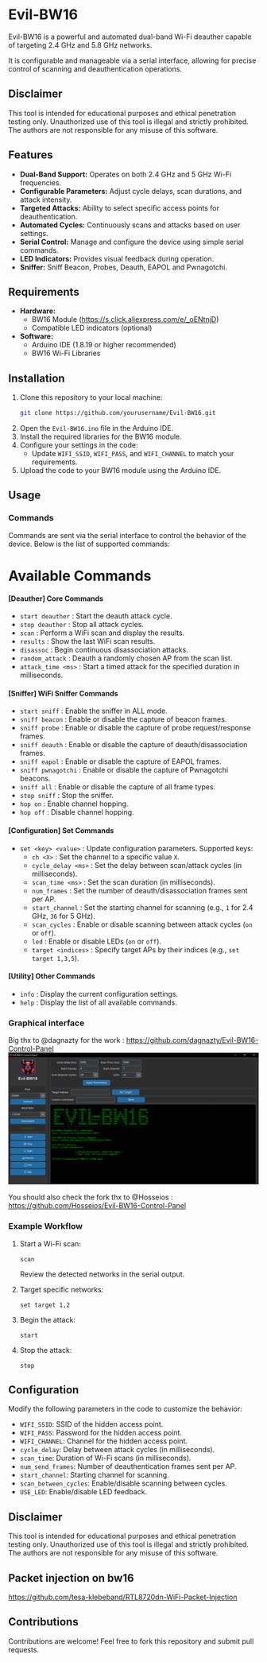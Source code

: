 # Evil-BW16

Evil-BW16 is a powerful and automated dual-band Wi-Fi deauther capable of targeting 2.4 GHz and 5.8 GHz networks. 

It is configurable and manageable via a serial interface, allowing for precise control of scanning and deauthentication operations.

## Disclaimer

This tool is intended for educational purposes and ethical penetration testing only. Unauthorized use of this tool is illegal and strictly prohibited. The authors are not responsible for any misuse of this software.

## Features

- **Dual-Band Support:** Operates on both 2.4 GHz and 5 GHz Wi-Fi frequencies.
- **Configurable Parameters:** Adjust cycle delays, scan durations, and attack intensity.
- **Targeted Attacks:** Ability to select specific access points for deauthentication.
- **Automated Cycles:** Continuously scans and attacks based on user settings.
- **Serial Control:** Manage and configure the device using simple serial commands.
- **LED Indicators:** Provides visual feedback during operation.
- **Sniffer:** Sniff Beacon, Probes, Deauth, EAPOL and Pwnagotchi.
 
## Requirements

- **Hardware:**
  - BW16 Module (https://s.click.aliexpress.com/e/_oENtnjD)
  - Compatible LED indicators (optional)
- **Software:**
  - Arduino IDE (1.8.19 or higher recommended)
  - BW16 Wi-Fi Libraries

## Installation

1. Clone this repository to your local machine:
   ```bash
   git clone https://github.com/yourusername/Evil-BW16.git
   ```
2. Open the `Evil-BW16.ino` file in the Arduino IDE.
3. Install the required libraries for the BW16 module.
4. Configure your settings in the code:
   - Update `WIFI_SSID`, `WIFI_PASS`, and `WIFI_CHANNEL` to match your requirements.
5. Upload the code to your BW16 module using the Arduino IDE.

## Usage

### Commands

Commands are sent via the serial interface to control the behavior of the device. Below is the list of supported commands:

# Available Commands

#### [Deauther] Core Commands
- `start deauther` : Start the deauth attack cycle.
- `stop deauther` : Stop all attack cycles.
- `scan` : Perform a WiFi scan and display the results.
- `results` : Show the last WiFi scan results.
- `disassoc` : Begin continuous disassociation attacks.
- `random_attack` : Deauth a randomly chosen AP from the scan list.
- `attack_time <ms>` : Start a timed attack for the specified duration in milliseconds.

#### [Sniffer] WiFi Sniffer Commands
- `start sniff` : Enable the sniffer in ALL mode.
- `sniff beacon` : Enable or disable the capture of beacon frames.
- `sniff probe` : Enable or disable the capture of probe request/response frames.
- `sniff deauth` : Enable or disable the capture of deauth/disassociation frames.
- `sniff eapol` : Enable or disable the capture of EAPOL frames.
- `sniff pwnagotchi` : Enable or disable the capture of Pwnagotchi beacons.
- `sniff all` : Enable or disable the capture of all frame types.
- `stop sniff` : Stop the sniffer.
- `hop on` : Enable channel hopping.
- `hop off` : Disable channel hopping.

#### [Configuration] Set Commands
- `set <key> <value>` : Update configuration parameters. Supported keys:
  - `ch <X>` : Set the channel to a specific value `X`.
  - `cycle_delay <ms>` : Set the delay between scan/attack cycles (in milliseconds).
  - `scan_time <ms>` : Set the scan duration (in milliseconds).
  - `num_frames` : Set the number of deauth/disassociation frames sent per AP.
  - `start_channel` : Set the starting channel for scanning (e.g., `1` for 2.4 GHz, `36` for 5 GHz).
  - `scan_cycles` : Enable or disable scanning between attack cycles (`on` or `off`).
  - `led` : Enable or disable LEDs (`on` or `off`).
  - `target <indices>` : Specify target APs by their indices (e.g., `set target 1,3,5`).

#### [Utility] Other Commands
- `info` : Display the current configuration settings.
- `help` : Display the list of all available commands.


### Graphical interface

Big thx to @dagnazty for the work : 
https://github.com/dagnazty/Evil-BW16-Control-Panel
<img src="./github-img/bw16.png">

You should also check the fork thx to @Hosseios :
https://github.com/Hosseios/Evil-BW16-Control-Panel

### Example Workflow

1. Start a Wi-Fi scan:
   ```
   scan
   ```
   Review the detected networks in the serial output.

2. Target specific networks:
   ```
   set target 1,2
   ```

3. Begin the attack:
   ```
   start
   ```

4. Stop the attack:
   ```
   stop
   ```

## Configuration

Modify the following parameters in the code to customize the behavior:

- `WIFI_SSID`: SSID of the hidden access point.
- `WIFI_PASS`: Password for the hidden access point.
- `WIFI_CHANNEL`: Channel for the hidden access point.
- `cycle_delay`: Delay between attack cycles (in milliseconds).
- `scan_time`: Duration of Wi-Fi scans (in milliseconds).
- `num_send_frames`: Number of deauthentication frames sent per AP.
- `start_channel`: Starting channel for scanning.
- `scan_between_cycles`: Enable/disable scanning between cycles.
- `USE_LED`: Enable/disable LED feedback.

## Disclaimer

This tool is intended for educational purposes and ethical penetration testing only. Unauthorized use of this tool is illegal and strictly prohibited. The authors are not responsible for any misuse of this software.

## Packet injection on bw16 

https://github.com/tesa-klebeband/RTL8720dn-WiFi-Packet-Injection

## Contributions

Contributions are welcome! Feel free to fork this repository and submit pull requests.
